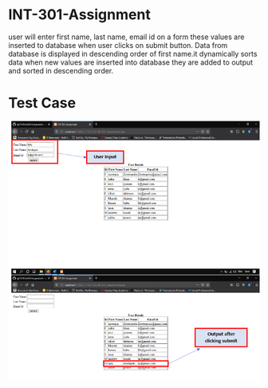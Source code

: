 # INT-301-Assignment
user will enter first name, last name, email id on a form these values are inserted  to database when user clicks on submit button. Data from database is displayed in  descending order of first name.it dynamically sorts data when new values are inserted into  database they are added to output and sorted in descending order.
# Test Case
![](Screenshot.png)


